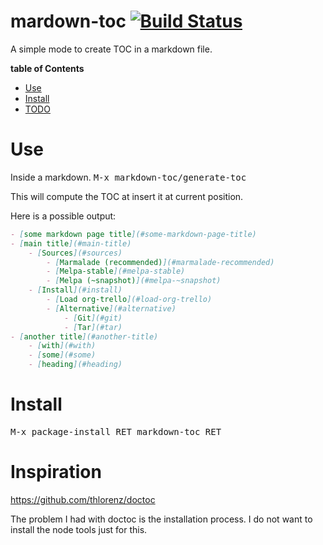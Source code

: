 mardown-toc [![Build Status](https://travis-ci.org/ardumont/markdown-toc.png?branch=master)](https://travis-ci.org/ardumont/markdown-toc)
===========

A simple mode to create TOC in a markdown file.

<!-- markdown-toc start - Don't edit this section. Run M-x mardown-toc/generate-toc again -->
**table of Contents**

- [Use](#use)
- [Install](#install)
- [TODO](#todo)
<!-- markdown-toc end -->

# Use

Inside a markdown.
<kbd>M-x markdown-toc/generate-toc</kbd>

This will compute the TOC at insert it at current position.

Here is a possible output:

```markdown
- [some markdown page title](#some-markdown-page-title)
- [main title](#main-title)
	- [Sources](#sources)
		- [Marmalade (recommended)](#marmalade-recommended)
		- [Melpa-stable](#melpa-stable)
		- [Melpa (~snapshot)](#melpa-~snapshot)
	- [Install](#install)
		- [Load org-trello](#load-org-trello)
		- [Alternative](#alternative)
			- [Git](#git)
			- [Tar](#tar)
- [another title](#another-title)
	- [with](#with)
	- [some](#some)
	- [heading](#heading)
```

# Install

<kbd>M-x package-install RET markdown-toc RET</kbd>

# Inspiration

https://github.com/thlorenz/doctoc

The problem I had with doctoc is the installation process.
I do not want to install the node tools just for this.
